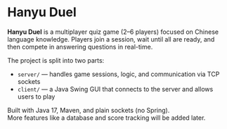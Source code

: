 # Hanyu Duel

**Hanyu Duel** is a multiplayer quiz game (2–6 players) focused on Chinese language knowledge. Players join a session, wait until all are ready, and then compete in answering questions in real-time.

The project is split into two parts:  
- `server/` — handles game sessions, logic, and communication via TCP sockets  
- `client/` — a Java Swing GUI that connects to the server and allows users to play

Built with Java 17, Maven, and plain sockets (no Spring).  
More features like a database and score tracking will be added later.
